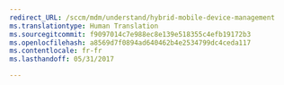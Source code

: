 ```yaml
---
redirect_URL: /sccm/mdm/understand/hybrid-mobile-device-management
ms.translationtype: Human Translation
ms.sourcegitcommit: f9097014c7e988ec8e139e518355c4efb19172b3
ms.openlocfilehash: a8569d7f0894ad640462b4e2534799dc4ceda117
ms.contentlocale: fr-fr
ms.lasthandoff: 05/31/2017

---
```


